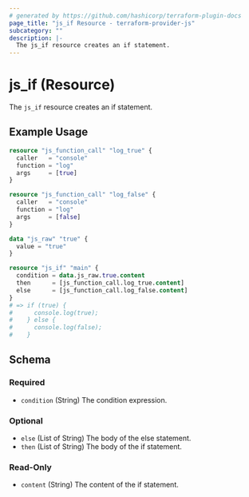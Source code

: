 ```yaml
---
# generated by https://github.com/hashicorp/terraform-plugin-docs
page_title: "js_if Resource - terraform-provider-js"
subcategory: ""
description: |-
  The js_if resource creates an if statement.
---
```


# js_if (Resource)

The `js_if` resource creates an if statement.

## Example Usage

```terraform
resource "js_function_call" "log_true" {
  caller   = "console"
  function = "log"
  args     = [true]
}

resource "js_function_call" "log_false" {
  caller   = "console"
  function = "log"
  args     = [false]
}

data "js_raw" "true" {
  value = "true"
}

resource "js_if" "main" {
  condition = data.js_raw.true.content
  then      = [js_function_call.log_true.content]
  else      = [js_function_call.log_false.content]
}
# => if (true) {
#      console.log(true);
#    } else {
#      console.log(false);
#    }
```

<!-- schema generated by tfplugindocs -->
## Schema

### Required

- `condition` (String) The condition expression.

### Optional

- `else` (List of String) The body of the else statement.
- `then` (List of String) The body of the if statement.

### Read-Only

- `content` (String) The content of the if statement.
